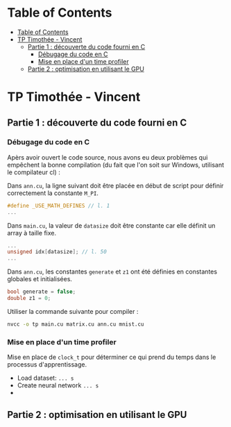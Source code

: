 # Table of Contents
- [Table of Contents](#table-of-contents)
- [TP Timothée - Vincent](#tp-timothée---vincent)
  - [Partie 1 : découverte du code fourni en C](#partie-1--découverte-du-code-fourni-en-c)
    - [Débugage du code en C](#débugage-du-code-en-c)
    - [Mise en place d'un time profiler](#mise-en-place-dun-time-profiler)
  - [Partie 2 : optimisation en utilisant le GPU](#partie-2--optimisation-en-utilisant-le-gpu)

# TP Timothée - Vincent

## Partie 1 : découverte du code fourni en C

### Débugage du code en C

Apèrs avoir ouvert le code source, nous avons eu deux problèmes qui empêchent la bonne compilation (du fait que l'on soit sur Windows, utilisant le compilateur cl) :

Dans `ann.cu`, la ligne suivant doit être placée en début de script pour définir correctement la constante `M_PI`.
```C
#define _USE_MATH_DEFINES // l. 1
...
```

Dans `main.cu`, la valeur de `datasize` doit être constante car elle définit un array à taille fixe.
```C
...
unsigned idx[datasize]; // l. 50
...
```

Dans `ann.cu`, les constantes `generate` et `z1` ont été définies en constantes globales et initialisées.

```C
bool generate = false;
double z1 = 0;
```

Utiliser la commande suivante pour compiler :
```bash
nvcc -o tp main.cu matrix.cu ann.cu mnist.cu
```

### Mise en place d'un time profiler

Mise en place de `clock_t` pour déterminer ce qui prend du temps dans le processus d'apprentissage.

- Load dataset: `... s`
- Create neural network `... s`
- 

## Partie 2 : optimisation en utilisant le GPU